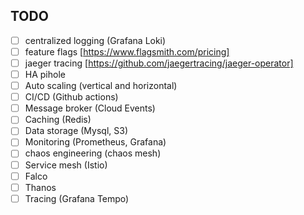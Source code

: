 

## TODO

- [ ] centralized logging (Grafana Loki)
- [ ] feature flags [https://www.flagsmith.com/pricing]
- [ ] jaeger tracing [https://github.com/jaegertracing/jaeger-operator]
- [ ] HA pihole
- [ ] Auto scaling (vertical and horizontal)
- [ ] CI/CD (Github actions)
- [ ] Message broker (Cloud Events)
- [ ] Caching (Redis)
- [ ] Data storage (Mysql, S3)
- [ ] Monitoring (Prometheus, Grafana)
- [ ] chaos engineering (chaos mesh)
- [ ] Service mesh (Istio)
- [ ] Falco
- [ ] Thanos
- [ ] Tracing (Grafana Tempo)
